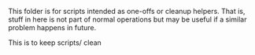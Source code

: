 This folder is for scripts intended as one-offs or cleanup helpers.  That is, stuff
in here is not part of normal operations but may be useful if a similar problem
happens in future.

This is to keep scripts/ clean

